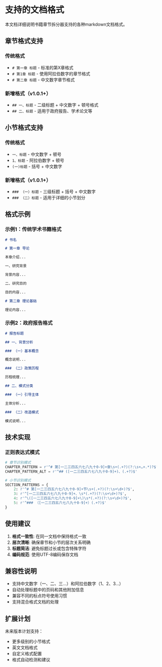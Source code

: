 # 支持的文档格式

本文档详细说明书籍章节拆分器支持的各种markdown文档格式。

## 章节格式支持

### 传统格式
- `# 第一章 标题` - 标准的第X章格式
- `# 第1章 标题` - 使用阿拉伯数字的章节格式
- `# 第二章 标题` - 中文数字章节格式

### 新增格式（v1.0.1+）
- `## 一、标题` - 二级标题 + 中文数字 + 顿号格式
- `## 二、标题` - 适用于政府报告、学术论文等

## 小节格式支持

### 传统格式
- `一、标题` - 中文数字 + 顿号
- `1、标题` - 阿拉伯数字 + 顿号
- `(一)标题` - 括号 + 中文数字

### 新增格式（v1.0.1+）
- `### （一）标题` - 三级标题 + 括号 + 中文数字
- `### （二）标题` - 适用于详细的小节划分

## 格式示例

### 示例1：传统学术书籍格式
```markdown
# 书名

# 第一章 导论

本章介绍...

一、研究背景

背景内容...

二、研究目的

目的内容...

# 第二章 理论基础

理论内容...
```

### 示例2：政府报告格式
```markdown
# 报告标题

## 一、背景分析

### （一）基本概念

概念说明...

### （二）政策历程

历程梳理...

## 二、模式分类

### （一）引导主体

主体分析...

### （二）改造模式

模式说明...
```

## 技术实现

### 正则表达式模式

```python
# 章节识别模式
CHAPTER_PATTERN = r'^# 第[一二三四五六七八九十0-9]+章\s+(.+?)(?:\s+…+.*)?$'
CHAPTER_PATTERN_ALT = r'^## ([一二三四五六七八九十0-9]+)、(.+?)$'

# 小节识别模式
SECTION_PATTERNS = {
    2: r'^# 第[一二三四五六七八九十0-9]+节\s+(.+?)(?:\s+\d+)?$',
    3: r'^[一二三四五六七八九十0-9]+、\s*(.+?)(?:\s+\d+)?$',
    4: r'^\([一二三四五六七八九十0-9]+\)\s*(.+?)(?:\s+\d+)?$',
    5: r'^### （[一二三四五六七八九十0-9]+）(.+?)$'
}
```

## 使用建议

1. **格式一致性**: 在同一文档中保持格式一致
2. **层次清晰**: 确保章节和小节的层次关系明确
3. **标题简洁**: 避免标题过长或包含特殊字符
4. **编码规范**: 使用UTF-8编码保存文档

## 兼容性说明

- 支持中文数字（一、二、三...）和阿拉伯数字（1、2、3...）
- 自动处理标题中的页码和其他附加信息
- 兼容不同的标点符号使用习惯
- 支持混合格式文档的处理

## 扩展计划

未来版本计划支持：
- 更多级别的小节格式
- 英文文档格式
- 自定义格式配置
- 格式自动检测和建议
